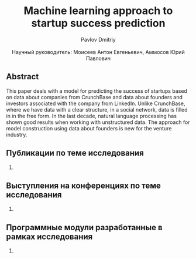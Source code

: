<div align="center">
  <H1>
    Machine learning approach to startup success prediction
  </H1>
  Pavlov Dmitriy
</div><br>
<div align="center">
  Научный руководитель: Моисеев Антон Евгеньевич, Аммосов Юрий Павлович <br>
</div>

## Abstract
This paper deals with a model for predicting the success of startups based on data about companies from CrunchBase and data about founders and investors associated with the company from LinkedIn. Unlike CrunchBase, where we have data with a clear structure, in a social network, data is filled in in the free form. In the last decade, natural language processing has shown good results when working with unstructured data. The approach for model construction using data about founders is new for the venture industry.

## Публикации по теме исследования
1. 

## Выступления на конференциях по теме исследования
1. 

## Программные модули разработанные в рамках исследования
1. 
